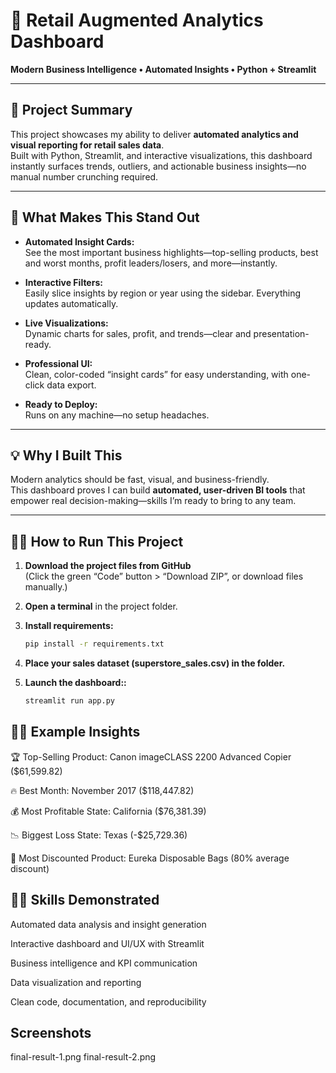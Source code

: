 # 🧠 Retail Augmented Analytics Dashboard

**Modern Business Intelligence • Automated Insights • Python + Streamlit**

---

## 🌟 Project Summary

This project showcases my ability to deliver **automated analytics and visual reporting for retail sales data**.  
Built with Python, Streamlit, and interactive visualizations, this dashboard instantly surfaces trends, outliers, and actionable business insights—no manual number crunching required.

---

## 🚀 What Makes This Stand Out

- **Automated Insight Cards:**  
  See the most important business highlights—top-selling products, best and worst months, profit leaders/losers, and more—instantly.

- **Interactive Filters:**  
  Easily slice insights by region or year using the sidebar. Everything updates automatically.

- **Live Visualizations:**  
  Dynamic charts for sales, profit, and trends—clear and presentation-ready.

- **Professional UI:**  
  Clean, color-coded “insight cards” for easy understanding, with one-click data export.

- **Ready to Deploy:**  
  Runs on any machine—no setup headaches.

---

## 💡 Why I Built This

Modern analytics should be fast, visual, and business-friendly.  
This dashboard proves I can build **automated, user-driven BI tools** that empower real decision-making—skills I’m ready to bring to any team.

---

## 👩‍💻 How to Run This Project

1. **Download the project files from GitHub**  
   (Click the green “Code” button > “Download ZIP”, or download files manually.)

2. **Open a terminal** in the project folder.

3. **Install requirements:**  
   ```bash
   pip install -r requirements.txt
   
4. **Place your sales dataset (superstore_sales.csv) in the folder.**  
   
5. **Launch the dashboard::**  
   ```bash
   streamlit run app.py

## 👩‍💻 Example Insights

🏆 Top-Selling Product: Canon imageCLASS 2200 Advanced Copier ($61,599.82)

🔥 Best Month: November 2017 ($118,447.82)

💰 Most Profitable State: California ($76,381.39)

📉 Biggest Loss State: Texas (-$25,729.36)

🎯 Most Discounted Product: Eureka Disposable Bags (80% average discount)

## 👩‍💻 Skills Demonstrated
Automated data analysis and insight generation

Interactive dashboard and UI/UX with Streamlit

Business intelligence and KPI communication

Data visualization and reporting

Clean code, documentation, and reproducibility

## Screenshots
final-result-1.png
final-result-2.png

